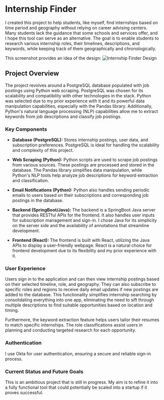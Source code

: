 # Internship Finder

I created this project to help students, like myself, find internships based on time period and geography without relying on career advising centers. Many students lack the guidance that some schools and services offer, and I hope this tool can serve as an alternative. The goal is to enable students to research various internship roles, their timelines, descriptions, and keywords, while keeping track of them geographically and chronologically.

This screenshot provides an idea of the design:
![Internship Finder Design](https://github.com/user-attachments/assets/a7dd4aa6-5922-4dd5-8768-e7d66a850378)

## Project Overview

The project revolves around a PostgreSQL database populated with job postings using Python web scraping. PostgreSQL was chosen for its scalability and compatibility with other technologies in the stack. Python was selected due to my prior experience with it and its powerful data manipulation capabilities, especially with the Pandas library. Additionally, Python's natural language processing (NLP) capabilities allow me to extract keywords from job descriptions and classify job postings.

### Key Components

- **Database (PostgreSQL):** Stores internship postings, user data, and subscription preferences. PostgreSQL is ideal for handling the scalability and complexity of this project.
  
- **Web Scraping (Python):** Python scripts are used to scrape job postings from various sources. These postings are processed and stored in the database. The Pandas library simplifies data manipulation, while Python's NLP tools help analyze job descriptions for keyword extraction and classification.
  
- **Email Notifications (Python):** Python also handles sending periodic emails to users based on their subscriptions and corresponding job postings in the database.
  
- **Backend (SpringBoot/Java):** The backend is a SpringBoot Java server that provides RESTful APIs for the frontend. It also handles user inputs for subscription management and sign-in. I chose Java for its simplicity on the server side and the availability of annotations that streamline development.
  
- **Frontend (React):** The frontend is built with React, utilizing the Java APIs to display a user-friendly webpage. React is a natural choice for frontend development due to its flexibility and my prior experience with it.

### User Experience

Users sign in to the application and can then view internship postings based on their selected timeline, role, and geography. They can also subscribe to specific roles and regions to receive daily email updates if new postings are added to the database. This functionality simplifies internship searching by consolidating everything into one app, eliminating the need to sift through multiple descriptions to find suitable opportunities based on location and timing.

Furthermore, the keyword extraction feature helps users tailor their resumes to match specific internships. The role classifications assist users in planning and conducting targeted research for each opportunity.

### Authentication

I use Okta for user authentication, ensuring a secure and reliable sign-in process.

### Current Status and Future Goals

This is an ambitious project that is still in progress. My aim is to refine it into a fully functional tool that could potentially be scaled into a startup if it proves successful.
